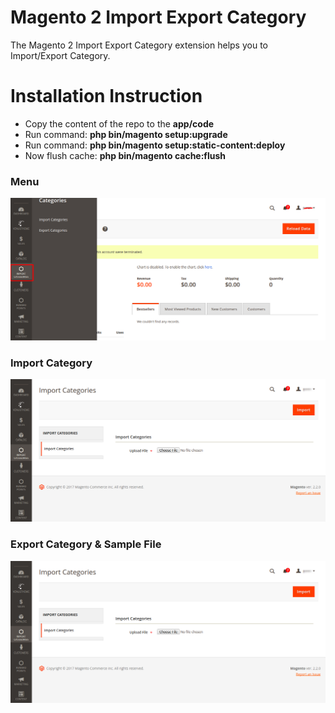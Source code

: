 # Magento 2 Import Export Category

The Magento 2 Import Export Category extension helps you to Import/Export Category.

# Installation Instruction

- Copy the content of the repo to the <b>app/code</b>
- Run command: <b>php bin/magento setup:upgrade</b>
- Run command: <b>php bin/magento setup:static-content:deploy</b>
- Now flush cache: <b>php bin/magento cache:flush</b>


<h3>Menu</h3>
<img src="https://raw.githubusercontent.com/navinbhudiya/all-module-screenshots/master/Importexportcategory/menu.png" alt="Left Menu">

<h3>Import Category</h3>
<img src="https://raw.githubusercontent.com/navinbhudiya/all-module-screenshots/master/Importexportcategory/import.png" alt="Import Category">

<h3>Export Category & Sample File</h3>
<img src="https://raw.githubusercontent.com/navinbhudiya/all-module-screenshots/master/Importexportcategory/import.png" alt="Export Category & Sample File">
